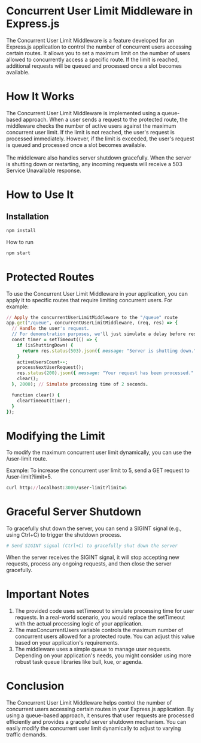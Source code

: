 # Concurrent User Limit Middleware in Express.js
The Concurrent User Limit Middleware is a feature developed for an Express.js application to control the number of concurrent users accessing certain routes. It allows you to set a maximum limit on the number of users allowed to concurrently access a specific route. If the limit is reached, additional requests will be queued and processed once a slot becomes available.
<br>

# How It Works
The Concurrent User Limit Middleware is implemented using a queue-based approach. When a user sends a request to the protected route, the middleware checks the number of active users against the maximum concurrent user limit. If the limit is not reached, the user's request is processed immediately. However, if the limit is exceeded, the user's request is queued and processed once a slot becomes available.
<br> <br>
The middleware also handles server shutdown gracefully. When the server is shutting down or restarting, any incoming requests will receive a 503 Service Unavailable response.

# How to Use It

## Installation
```ruby
npm install
```
How to run
```ruby
npm start
```

# Protected Routes
To use the Concurrent User Limit Middleware in your application, you can apply it to specific routes that require limiting concurrent users. For example:
```ruby
// Apply the concurrentUserLimitMiddleware to the "/queue" route
app.get("/queue", concurrentUserLimitMiddleware, (req, res) => {
  // Handle the user's request.
  // For demonstration purposes, we'll just simulate a delay before responding.
  const timer = setTimeout(() => {
    if (isShuttingDown) {
      return res.status(503).json({ message: "Server is shutting down." });
    }
    activeUsersCount--;
    processNextUserRequest();
    res.status(200).json({ message: "Your request has been processed." });
    clear();
  }, 2000); // Simulate processing time of 2 seconds.

  function clear() {
    clearTimeout(timer);
  }
});
```
# Modifying the Limit

To modify the maximum concurrent user limit dynamically, you can use the /user-limit route.

Example: To increase the concurrent user limit to 5, send a GET request to /user-limit?limit=5.

```ruby
curl http://localhost:3000/user-limit?limit=5
```

# Graceful Server Shutdown
To gracefully shut down the server, you can send a SIGINT signal (e.g., using Ctrl+C) to trigger the shutdown process.

```ruby
# Send SIGINT signal (Ctrl+C) to gracefully shut down the server
```
When the server receives the SIGINT signal, it will stop accepting new requests, process any ongoing requests, and then close the server gracefully.

# Important Notes
1. The provided code uses setTimeout to simulate processing time for user requests. In a real-world scenario, you would replace the setTimeout with the actual processing logic of your application.
2. The maxConcurrentUsers variable controls the maximum number of concurrent users allowed for a protected route. You can adjust this value based on your application's requirements.
3. The middleware uses a simple queue to manage user requests. Depending on your application's needs, you might consider using more robust task queue libraries like bull, kue, or agenda.

# Conclusion
The Concurrent User Limit Middleware helps control the number of concurrent users accessing certain routes in your Express.js application. By using a queue-based approach, it ensures that user requests are processed efficiently and provides a graceful server shutdown mechanism. You can easily modify the concurrent user limit dynamically to adjust to varying traffic demands.
